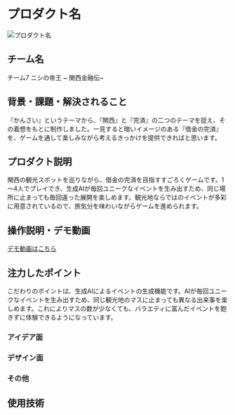 # プロダクト名 
<!-- プロダクト名に変更してください -->

![プロダクト名](https://kc3.me/cms/wp-content/uploads/2024/11/hack25-eyecatch.png)
<!-- プロダクト名・イメージ画像を差し変えてください -->


## チーム名
チーム7 ニシの帝王 ~ 関西金融伝~
<!-- チームIDとチーム名を入力してください -->


## 背景・課題・解決されること
『かんさい』というテーマから、『関西』と『完済』の二つのテーマを捉え、その着想をもとに制作しました。一見すると暗いイメージのある『借金の完済』を、ゲームを通して楽しみながら考えるきっかけを提供できればと思います。


## プロダクト説明
関西の観光スポットを巡りながら、借金の完済を目指すすごろくゲームです。1～4人でプレイでき、生成AIが毎回ユニークなイベントを生み出すため、同じ場所に止まっても毎回違った展開を楽しめます。観光地ならではのイベントが多彩に用意されているので、旅気分を味わいながらゲームを進められます。
<!-- 開発したプロダクトの説明を入力してください -->


## 操作説明・デモ動画
[デモ動画はこちら](https://www.youtube.com/watch?v=fbzGp0XJGq8)
<!-- 開発したプロダクトの操作説明について入力してください。また、操作説明デモ動画があれば、埋め込みやリンクを記載してください -->


## 注力したポイント
こだわりのポイントは、生成AIによるイベントの生成機能です。AIが毎回ユニークなイベントを生み出すため、同じ観光地のマスに止まっても異なる出来事を楽しめます。これによりマスの数が少なくても、バラエティに富んだイベントを飽きずに体験できるようになっています。


<!-- 開発したプロダクトの中で、特に注力して作成した箇所・ポイントについて入力してください -->
### アイデア面

### デザイン面

### その他

## 使用技術

<!-- 使用技術を入力してください -->


<!--
markdownの記法はこちらを参照してください！
https://docs.github.com/ja/get-started/writing-on-github/getting-started-with-writing-and-formatting-on-github/basic-writing-and-formatting-syntax
-->
